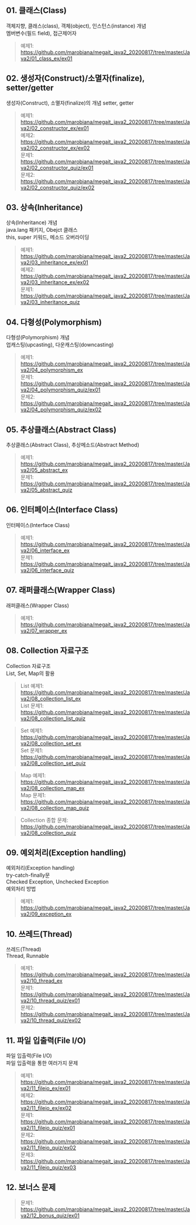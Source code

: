 ## 01. 클래스(Class)
객체지향, 클래스(class), 객체(object), 인스턴스(instance) 개념  
멤버변수(필드 field), 접근제어자  
> 예제1: https://github.com/marobiana/megait_java2_20200817/tree/master/Java2/01_class_ex/ex01
  
## 02. 생성자(Construct)/소멸자(finalize), setter/getter
생성자(Construct), 소멸자(finalize)의 개념
setter, getter  
> 예제1: https://github.com/marobiana/megait_java2_20200817/tree/master/Java2/02_constructor_ex/ex01  
> 예제2: https://github.com/marobiana/megait_java2_20200817/tree/master/Java2/02_constructor_ex/ex02  
> 문제1: https://github.com/marobiana/megait_java2_20200817/tree/master/Java2/02_constructor_quiz/ex01  
> 문제2: https://github.com/marobiana/megait_java2_20200817/tree/master/Java2/02_constructor_quiz/ex02  
  
## 03. 상속(Inheritance)
상속(Inheritance) 개념  
java.lang 패키지, Obejct 클래스  
this, super 키워드, 메소드 오버라이딩  
> 예제1: https://github.com/marobiana/megait_java2_20200817/tree/master/Java2/03_inheritance_ex/ex01  
> 예제2: https://github.com/marobiana/megait_java2_20200817/tree/master/Java2/03_inheritance_ex/ex02  
> 문제1: https://github.com/marobiana/megait_java2_20200817/tree/master/Java2/03_inheritance_quiz  
  
## 04. 다형성(Polymorphism)
다형성(Polymorphism) 개념  
업캐스팅(upcasting), 다운캐스팅(downcasting)  
> 예제1: https://github.com/marobiana/megait_java2_20200817/tree/master/Java2/04_polymorphism_ex  
> 문제1: https://github.com/marobiana/megait_java2_20200817/tree/master/Java2/04_polymorphism_quiz/ex01  
> 문제2: https://github.com/marobiana/megait_java2_20200817/tree/master/Java2/04_polymorphism_quiz/ex02  
  
## 05. 추상클래스(Abstract Class)
추상클래스(Abstract Class), 추상메소드(Abstract Method)
> 예제1: https://github.com/marobiana/megait_java2_20200817/tree/master/Java2/05_abstract_ex  
> 문제1: https://github.com/marobiana/megait_java2_20200817/tree/master/Java2/05_abstract_quiz  
  
## 06. 인터페이스(Interface Class)
인터페이스(Interface Class)
> 예제1: https://github.com/marobiana/megait_java2_20200817/tree/master/Java2/06_interface_ex  
> 문제1: https://github.com/marobiana/megait_java2_20200817/tree/master/Java2/06_interface_quiz  
  
## 07. 래퍼클래스(Wrapper Class)  
래퍼클래스(Wrapper Class)  
> 예제1: https://github.com/marobiana/megait_java2_20200817/tree/master/Java2/07_wrapper_ex  
  
## 08. Collection 자료구조  
Collection 자료구조  
List, Set, Map의 활용  
> List 예제1: https://github.com/marobiana/megait_java2_20200817/tree/master/Java2/08_collection_list_ex  
> List 문제1: https://github.com/marobiana/megait_java2_20200817/tree/master/Java2/08_collection_list_quiz  
  
> Set 예제1: https://github.com/marobiana/megait_java2_20200817/tree/master/Java2/08_collection_set_ex  
> Set 문제1: https://github.com/marobiana/megait_java2_20200817/tree/master/Java2/08_collection_set_quiz  
  
> Map 예제1: https://github.com/marobiana/megait_java2_20200817/tree/master/Java2/08_collection_map_ex  
> Map 문제1: https://github.com/marobiana/megait_java2_20200817/tree/master/Java2/08_collection_map_quiz  

> Collection 종합 문제: https://github.com/marobiana/megait_java2_20200817/tree/master/Java2/08_collection_quiz   

## 09. 예외처리(Exception handling)  
예외처리(Exception handling)  
try-catch-finally문  
Checked Exception, Unchecked Exception  
예외처리 방법  
 
> 예제1: https://github.com/marobiana/megait_java2_20200817/tree/master/Java2/09_exception_ex  
  
## 10. 쓰레드(Thread)
쓰레드(Thread)  
Thread, Runnable  
> 예제1: https://github.com/marobiana/megait_java2_20200817/tree/master/Java2/10_thread_ex  
> 문제1: https://github.com/marobiana/megait_java2_20200817/tree/master/Java2/10_thread_quiz/ex01  
> 문제2: https://github.com/marobiana/megait_java2_20200817/tree/master/Java2/10_thread_quiz/ex02
  
## 11. 파일 입출력(File I/O)  
파일 입출력(File I/O)  
파일 입출력을 통한 여러가지 문제
> 예제1: https://github.com/marobiana/megait_java2_20200817/tree/master/Java2/11_fileio_ex/ex01  
> 예제2: https://github.com/marobiana/megait_java2_20200817/tree/master/Java2/11_fileio_ex/ex02  
> 문제1: https://github.com/marobiana/megait_java2_20200817/tree/master/Java2/11_fileio_quiz/ex01  
> 문제2: https://github.com/marobiana/megait_java2_20200817/tree/master/Java2/11_fileio_quiz/ex02  
> 문제3: https://github.com/marobiana/megait_java2_20200817/tree/master/Java2/11_fileio_quiz/ex03  
  
## 12. 보너스 문제
> 문제1: https://github.com/marobiana/megait_java2_20200817/tree/master/Java2/12_bonus_quiz/ex01  
